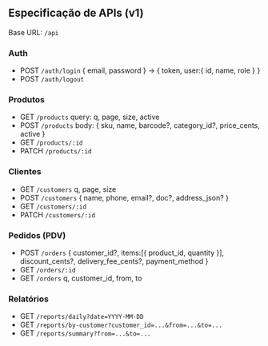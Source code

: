 ## Especificação de APIs (v1)

Base URL: `/api`

### Auth
- POST `/auth/login` { email, password } → { token, user:{ id, name, role } }
- POST `/auth/logout`

### Produtos
- GET `/products` query: q, page, size, active
- POST `/products` body: { sku, name, barcode?, category_id?, price_cents, active }
- GET `/products/:id`
- PATCH `/products/:id`

### Clientes
- GET `/customers` q, page, size
- POST `/customers` { name, phone, email?, doc?, address_json? }
- GET `/customers/:id`
- PATCH `/customers/:id`

### Pedidos (PDV)
- POST `/orders` { customer_id?, items:[{ product_id, quantity }], discount_cents?, delivery_fee_cents?, payment_method }
- GET `/orders/:id`
- GET `/orders` q, customer_id, from, to

### Relatórios
- GET `/reports/daily?date=YYYY-MM-DD`
- GET `/reports/by-customer?customer_id=...&from=...&to=...`
- GET `/reports/summary?from=...&to=...`


